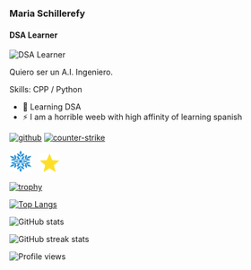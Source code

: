 ### Maria Schillerefy
#### DSA Learner
![DSA Learner](https://scontent.fdac41-1.fna.fbcdn.net/v/t1.15752-9/258735056_408173754123974_4371432332935641227_n.jpg?_nc_cat=103&ccb=1-7&_nc_sid=ae9488&_nc_eui2=AeHvM9tkllXKx0fh3_-I4sUXsr_3x_Mq97myv_fH8yr3uZmjW46JP9IGK1ugzAHAbpBZOVHrcj064hON5oTn-o0_&_nc_ohc=ofx-D4VC7ZEAX_QfMWE&_nc_ht=scontent.fdac41-1.fna&oh=03_AdTynftPw2A-MoTrbG1AZA9Ww_-o3NQZBxYb0s80B_gVEA&oe=64690F92)

Quiero ser un A.I. Ingeniero.

Skills: CPP / Python

- 🌱 Learning DSA 
- ⚡ I am a horrible weeb with high affinity of learning spanish 


[<img src='https://cdn.jsdelivr.net/npm/simple-icons@3.0.1/icons/github.svg' alt='github' height='40'>](https://github.com/speedy1601)  [<img src='https://cdn.jsdelivr.net/npm/simple-icons@3.0.1/icons/counter-strike.svg' alt='counter-strike' height='40'>](https://w0.peakpx.com/wallpaper/406/171/HD-wallpaper-black-amoled-cs-go-csgo-dark-logo-minimal-thumbnail.jpg)  

<a href='https://archiveprogram.github.com/'><img src='https://raw.githubusercontent.com/acervenky/animated-github-badges/master/assets/acbadge.gif' width='40' height='40'></a> <a href='https://stars.github.com/'><img src='https://raw.githubusercontent.com/acervenky/animated-github-badges/master/assets/starbadge.gif' width='35' height='35'></a> 

[![trophy](https://github-profile-trophy.vercel.app/?username=speedy1601)](https://github.com/ryo-ma/github-profile-trophy)

[![Top Langs](https://github-readme-stats.vercel.app/api/top-langs/?username=speedy1601)](https://github.com/anuraghazra/github-readme-stats)

![GitHub stats](https://github-readme-stats.vercel.app/api?username=speedy1601&show_icons=true)  

![GitHub streak stats](https://streak-stats.demolab.com/?user=speedy1601)  

![Profile views](https://gpvc.arturio.dev/speedy1601)  
